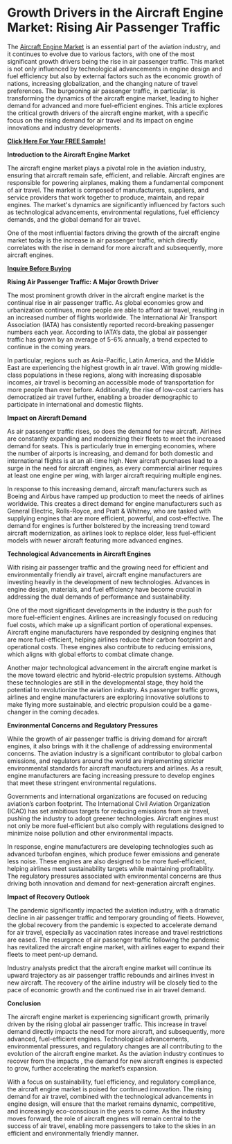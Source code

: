 # Growth Drivers in the Aircraft Engine Market: Rising Air Passenger Traffic

The [Aircraft Engine Market](https://www.nextmsc.com/report/aircraft-engine-market-ad3009) is an essential part of the aviation industry, and it continues to evolve due to various factors, with one of the most significant growth drivers being the rise in air passenger traffic. This market is not only influenced by technological advancements in engine design and fuel efficiency but also by external factors such as the economic growth of nations, increasing globalization, and the changing nature of travel preferences. The burgeoning air passenger traffic, in particular, is transforming the dynamics of the aircraft engine market, leading to higher demand for advanced and more fuel-efficient engines. This article explores the critical growth drivers of the aircraft engine market, with a specific focus on the rising demand for air travel and its impact on engine innovations and industry developments.

[**Click Here For Your FREE Sample!**](https://www.nextmsc.com/aircraft-engine-market-ad3009/request-sample)

**Introduction to the Aircraft Engine Market**

The aircraft engine market plays a pivotal role in the aviation industry, ensuring that aircraft remain safe, efficient, and reliable. Aircraft engines are responsible for powering airplanes, making them a fundamental component of air travel. The market is composed of manufacturers, suppliers, and service providers that work together to produce, maintain, and repair engines. The market's dynamics are significantly influenced by factors such as technological advancements, environmental regulations, fuel efficiency demands, and the global demand for air travel.

One of the most influential factors driving the growth of the aircraft engine market today is the increase in air passenger traffic, which directly correlates with the rise in demand for more aircraft and subsequently, more aircraft engines.

[**Inquire Before Buying**](https://www.nextmsc.com/aircraft-engine-market-ad3009/inquire-before-buying) 

**Rising Air Passenger Traffic: A Major Growth Driver**

The most prominent growth driver in the aircraft engine market is the continual rise in air passenger traffic. As global economies grow and urbanization continues, more people are able to afford air travel, resulting in an increased number of flights worldwide. The International Air Transport Association (IATA) has consistently reported record-breaking passenger numbers each year. According to IATA’s data, the global air passenger traffic has grown by an average of 5-6% annually, a trend expected to continue in the coming years.

In particular, regions such as Asia-Pacific, Latin America, and the Middle East are experiencing the highest growth in air travel. With growing middle-class populations in these regions, along with increasing disposable incomes, air travel is becoming an accessible mode of transportation for more people than ever before. Additionally, the rise of low-cost carriers has democratized air travel further, enabling a broader demographic to participate in international and domestic flights.

**Impact on Aircraft Demand**

As air passenger traffic rises, so does the demand for new aircraft. Airlines are constantly expanding and modernizing their fleets to meet the increased demand for seats. This is particularly true in emerging economies, where the number of airports is increasing, and demand for both domestic and international flights is at an all-time high. New aircraft purchases lead to a surge in the need for aircraft engines, as every commercial airliner requires at least one engine per wing, with larger aircraft requiring multiple engines.

In response to this increasing demand, aircraft manufacturers such as Boeing and Airbus have ramped up production to meet the needs of airlines worldwide. This creates a direct demand for engine manufacturers such as General Electric, Rolls-Royce, and Pratt & Whitney, who are tasked with supplying engines that are more efficient, powerful, and cost-effective. The demand for engines is further bolstered by the increasing trend toward aircraft modernization, as airlines look to replace older, less fuel-efficient models with newer aircraft featuring more advanced engines.

**Technological Advancements in Aircraft Engines**

With rising air passenger traffic and the growing need for efficient and environmentally friendly air travel, aircraft engine manufacturers are investing heavily in the development of new technologies. Advances in engine design, materials, and fuel efficiency have become crucial in addressing the dual demands of performance and sustainability.

One of the most significant developments in the industry is the push for more fuel-efficient engines. Airlines are increasingly focused on reducing fuel costs, which make up a significant portion of operational expenses. Aircraft engine manufacturers have responded by designing engines that are more fuel-efficient, helping airlines reduce their carbon footprint and operational costs. These engines also contribute to reducing emissions, which aligns with global efforts to combat climate change.

Another major technological advancement in the aircraft engine market is the move toward electric and hybrid-electric propulsion systems. Although these technologies are still in the developmental stage, they hold the potential to revolutionize the aviation industry. As passenger traffic grows, airlines and engine manufacturers are exploring innovative solutions to make flying more sustainable, and electric propulsion could be a game-changer in the coming decades.

**Environmental Concerns and Regulatory Pressures**

While the growth of air passenger traffic is driving demand for aircraft engines, it also brings with it the challenge of addressing environmental concerns. The aviation industry is a significant contributor to global carbon emissions, and regulators around the world are implementing stricter environmental standards for aircraft manufacturers and airlines. As a result, engine manufacturers are facing increasing pressure to develop engines that meet these stringent environmental regulations.

Governments and international organizations are focused on reducing aviation’s carbon footprint. The International Civil Aviation Organization (ICAO) has set ambitious targets for reducing emissions from air travel, pushing the industry to adopt greener technologies. Aircraft engines must not only be more fuel-efficient but also comply with regulations designed to minimize noise pollution and other environmental impacts.

In response, engine manufacturers are developing technologies such as advanced turbofan engines, which produce fewer emissions and generate less noise. These engines are also designed to be more fuel-efficient, helping airlines meet sustainability targets while maintaining profitability. The regulatory pressures associated with environmental concerns are thus driving both innovation and demand for next-generation aircraft engines.

**Impact of Recovery Outlook**

The pandemic significantly impacted the aviation industry, with a dramatic decline in air passenger traffic and temporary grounding of fleets. However, the global recovery from the pandemic is expected to accelerate demand for air travel, especially as vaccination rates increase and travel restrictions are eased. The resurgence of air passenger traffic following the pandemic has revitalized the aircraft engine market, with airlines eager to expand their fleets to meet pent-up demand.

Industry analysts predict that the aircraft engine market will continue its upward trajectory as air passenger traffic rebounds and airlines invest in new aircraft. The recovery of the airline industry will be closely tied to the pace of economic growth and the continued rise in air travel demand.

**Conclusion**

The aircraft engine market is experiencing significant growth, primarily driven by the rising global air passenger traffic. This increase in travel demand directly impacts the need for more aircraft, and subsequently, more advanced, fuel-efficient engines. Technological advancements, environmental pressures, and regulatory changes are all contributing to the evolution of the aircraft engine market. As the aviation industry continues to recover from the impacts , the demand for new aircraft engines is expected to grow, further accelerating the market’s expansion.

With a focus on sustainability, fuel efficiency, and regulatory compliance, the aircraft engine market is poised for continued innovation. The rising demand for air travel, combined with the technological advancements in engine design, will ensure that the market remains dynamic, competitive, and increasingly eco-conscious in the years to come. As the industry moves forward, the role of aircraft engines will remain central to the success of air travel, enabling more passengers to take to the skies in an efficient and environmentally friendly manner.
